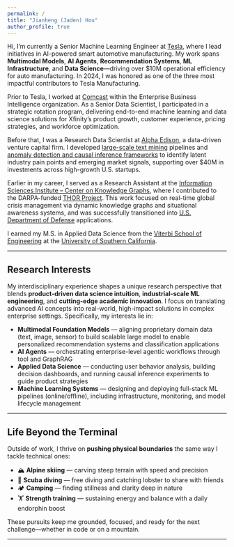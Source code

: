 ```yaml
---
permalink: /
title: "Jianheng (Jaden) Hou"
author_profile: true
---
```


Hi, I’m currently a Senior Machine Learning Engineer at [Tesla](https://www.tesla.com/AI), where I lead initiatives in AI-powered smart automotive manufacturing. My work spans **Multimodal Models**, **AI Agents**, **Recommendation Systems**, **ML Infrastructure**, and **Data Science**—driving over $10M operational efficiency for auto manufacturing. In 2024, I was honored as one of the three most impactful contributors to Tesla Manufacturing.

Prior to Tesla, I worked at [Comcast](https://www.xfinity.com/overview) within the Enterprise Business Intelligence organization. As a Senior Data Scientist, I participated in a strategic rotation program, delivering end-to-end machine learning and data science solutions for Xfinity’s product growth, customer experience, pricing strategies, and workforce optimization.

Before that, I was a Research Data Scientist at [Alpha Edison](https://www.alphaedison.com/), a data-driven venture capital firm. I developed [large-scale text mining](https://jianhenghou.github.io/Medical-Sieve/) pipelines and [anomaly detection and causal inference frameworks](https://jianhenghou.github.io/consumption-tracking-and-causal-analysis/) to identify latent industry pain points and emerging market signals, supporting over $40M in investments across high-growth U.S. startups.

Earlier in my career, I served as a Research Assistant at the [Information Sciences Institute – Center on Knowledge Graphs](https://www.isi.edu/centers-ckg/), where I contributed to the DARPA-funded [THOR Project](https://usc-isi-i2.github.io/thor/). This work focused on real-time global crisis management via dynamic knowledge graphs and situational awareness systems, and was successfully transitioned into [U.S. Department of Defense](https://www.defense.gov/) applications.

I earned my M.S. in Applied Data Science from the [Viterbi School of Engineering](https://viterbischool.usc.edu/) at the [University of Southern California](https://www.usc.edu/).



---

## Research Interests

My interdisciplinary experience shapes a unique research perspective that blends **product-driven data science intuition**, **industrial-scale ML engineering**, and **cutting-edge academic innovation**. I focus on translating advanced AI concepts into real-world, high-impact solutions in complex enterprise settings. Specifically, my interests lie in:

<ul>
  <li><strong>Multimodal Foundation Models</strong> — aligning proprietary domain data (text, image, sensor) to build scalable large model to enable personalized recommendation systems and classification applications</li>
  <li><strong>AI Agents</strong> — orchestrating enterprise-level agentic workflows through tool and GraphRAG</li>
  <li><strong>Applied Data Science</strong> — conducting user behavior analysis, building decision dashboards, and running causal inference experiments to guide product strategies</li>
  <li><strong>Machine Learning Systems</strong> — designing and deploying full-stack ML pipelines (online/offline), including infrastructure, monitoring, and model lifecycle management</li>
</ul>


---

## Life Beyond the Terminal

Outside of work, I thrive on **pushing physical boundaries** the same way I tackle technical ones:

- 🏔️ **Alpine skiing** — carving steep terrain with speed and precision  
- 🌊 **Scuba diving** — free diving and catching lobster to share with friends  
- 🏕️ **Camping** — finding stillness and clarity deep in nature  
- 🏋️ **Strength training** — sustaining energy and balance with a daily endorphin boost  

These pursuits keep me grounded, focused, and ready for the next challenge—whether in code or on a mountain.

---
